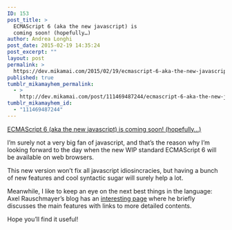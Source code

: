 ```yaml
---
ID: 153
post_title: >
  ECMAScript 6 (aka the new javascript) is
  coming soon! (hopefully…)
author: Andrea Longhi
post_date: 2015-02-19 14:35:24
post_excerpt: ""
layout: post
permalink: >
  https://dev.mikamai.com/2015/02/19/ecmascript-6-aka-the-new-javascript-is-coming/
published: true
tumblr_mikamayhem_permalink:
  - >
    http://dev.mikamai.com/post/111469487244/ecmascript-6-aka-the-new-javascript-is-coming
tumblr_mikamayhem_id:
  - "111469487244"
---
```

<a href='http://www.2ality.com/2014/08/es6-today.html'>ECMAScript 6 (aka the new javascript) is coming soon! (hopefully…)</a><div class="link_description"><p>I’m surely not a very big fan of javascript, and that’s the reason why I’m looking forward to the day when the new WIP standard ECMAScript 6 will be available on web browsers.</p><p>This new version won’t fix all javascript idiosincracies, but having a bunch of new features and cool syntactic sugar will surely help a lot.</p><p>Meanwhile, I like to keep an eye on the next best things in the language: Axel Rauschmayer’s blog has an <a href="http://www.2ality.com/2014/08/es6-today.html">interesting page</a> where he briefly discusses the main features with links to more detailed contents.</p><p>Hope you’ll find it useful!</p></div>